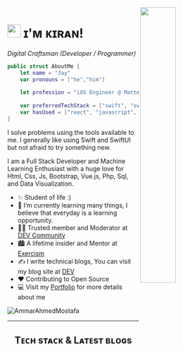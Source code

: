 
<!--Night Owl image-->
<div>
  <img align="right" width="40%" src="https://owlbertsio-resized.s3.amazonaws.com/Popper.psd.full.png">
</div>

<!--Header Name-->
# <img src="https://emojis.slackmojis.com/emojis/images/1531849430/4246/blob-sunglasses.gif?1531849430" width="30"/> ɪ'ᴍ ᴋɪʀᴀɴ! 
*Digital Craftsman (Developer / Programmer)*
<br /> 
```swift
public struct AboutMe {
    let name = "Jay"
    var pronouns = ["he","him"]
    
    let profession = "iOS Engineer @ Matter Neuroscience"
    
    var preferredTechStack = ["swift", "swiftui", "cloudkit", "core data"]
    var hasUsed = ["react", "javascript", "firebase"]
}
```

I solve problems using the tools available to me. I generally like using Swift and SwiftUI but not afraid to try something new.




<!-- Start Intro -->
<p align="left">
I am a Full Stack Developer and Machine Learning Enthusiast with a huge love for Html, Css, Js, Bootstrap, Vue.js,  Php,  Sql, and Data Visualization.
</p>

- ✨ Student of life :)
- 🌱 I’m currently learning many things, I believe that everyday is a learning opportunity.
- 💁‍♂️ Trusted member and Moderator at [DEV Community](https://dev.to)
- 🏙 A lifetime insider and Mentor at [Exercism](https://exercism.org/profiles/Kiran1689)
- ✍ I write technical blogs, You can visit my blog site at [DEV](https://eng-ammar.com/)
- ❤ Contributing to Open Source
- 💻 Visit my [Portfolio](https://eng-ammar.com/) for more details about me

<!-- Profile Count Badge -->
<p align="left">
  <img src="https://komarev.com/ghpvc/?username=AmmarAhmedMostafa&label=Profile%20views&color=770677&style=for-the-badge&logo=star" alt="AmmarAhmedMostafa" style="padding-right:20px;" />
</p>

---

<!-- Languages and Tools Section -->
<h2 align="center">Tᴇᴄʜ sᴛᴀᴄᴋ & Lᴀᴛᴇsᴛ ʙʟᴏɢs</h2>
